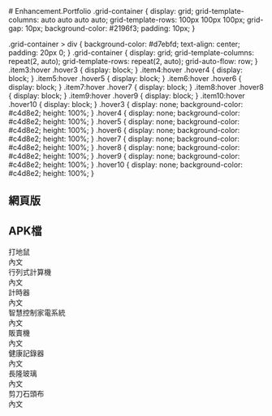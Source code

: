 <html>
# Enhancement.Portfolio
<head>
  .grid-container {
  display: grid;
  grid-template-columns: auto auto auto auto;
  grid-template-rows: 100px 100px 100px;
  grid-gap: 10px;
  background-color: #2196f3;
  padding: 10px;
}

.grid-container > div {
  background-color: #d7ebfd;
  text-align: center;
  padding: 20px 0;
}
.grid-container {
  display: grid;
  grid-template-columns: repeat(2, auto);
  grid-template-rows: repeat(2, auto);
  grid-auto-flow: row;
}
.item3:hover .hover3 {
  display: block;
}
.item4:hover .hover4 {
  display: block;
}
.item5:hover .hover5 {
  display: block;
}
.item6:hover .hover6 {
  display: block;
}
.item7:hover .hover7 {
  display: block;
}
.item8:hover .hover8 {
  display: block;
}
.item9:hover .hover9 {
  display: block;
}
.item10:hover .hover10 {
  display: block;
}
.hover3 {
  display: none;
  background-color: #c4d8e2;
  height: 100%;
}
.hover4 {
  display: none;
  background-color: #c4d8e2;
  height: 100%;
}
.hover5 {
  display: none;
  background-color: #c4d8e2;
  height: 100%;
}
.hover6 {
  display: none;
  background-color: #c4d8e2;
  height: 100%;
}
.hover7 {
  display: none;
  background-color: #c4d8e2;
  height: 100%;
}
.hover8 {
  display: none;
  background-color: #c4d8e2;
  height: 100%;
}
.hover9 {
  display: none;
  background-color: #c4d8e2;
  height: 100%;
}
.hover10 {
  display: none;
  background-color: #c4d8e2;
  height: 100%;
}


</head>
<div class="grid-container">
  <div class="item1">
    <h2>網頁版</h2>
  </div>
  <div class="item2">
    <h2>APK檔</h2>
  </div>
  <div class="item3">打地鼠 <div class="hover3">內文</div>
  </div>
  <div class="item4">行列式計算機 <div class="hover4">內文</div>
  </div>
  <div class="item5">計時器 <div class="hover5">內文</div>
  </div>
  <div class="item6">智慧控制家電系統 <div class="hover6">內文</div>
  </div>
  <div class="item7">販賣機 <div class="hover7">內文</div>
  </div>
  <div class="item8">健康記錄器 <div class="hover8">內文</div>
  </div>
  <div class="item9">長隆玻璃 <div class="hover9">內文</div>
  </div>
  <div class="item10">剪刀石頭布 <div class="hover10">內文</div>
  </div>

</div>
</html>
